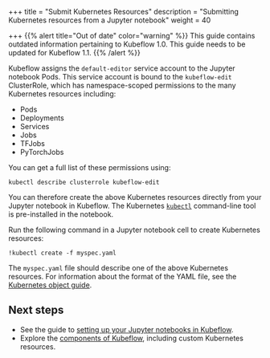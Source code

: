 +++
title = "Submit Kubernetes Resources"
description = "Submitting Kubernetes resources from a Jupyter notebook"
weight = 40
                    
+++
{{% alert title="Out of date" color="warning" %}}
This guide contains outdated information pertaining to Kubeflow 1.0. This guide
needs to be updated for Kubeflow 1.1.
{{% /alert %}}

Kubeflow assigns the `default-editor` service account to the Jupyter notebook
Pods. This service account is bound to the `kubeflow-edit` ClusterRole, which has namespace-scoped permissions to the many Kubernetes resources including:

* Pods
* Deployments
* Services
* Jobs
* TFJobs
* PyTorchJobs

You can get a full list of these permissions using:
```
kubectl describe clusterrole kubeflow-edit
```

You can therefore create the above Kubernetes resources directly from your
Jupyter notebook in Kubeflow. The Kubernetes
[`kubectl`](https://kubernetes.io/docs/tasks/tools/install-kubectl/)
command-line tool is pre-installed in the notebook.

Run the following command in a Jupyter notebook cell to create Kubernetes
resources:

```
!kubectl create -f myspec.yaml
```

The `myspec.yaml` file should describe one of the above Kubernetes resources.
For information about the format of the YAML file, see the
[Kubernetes object guide](https://kubernetes.io/docs/concepts/overview/working-with-objects/kubernetes-objects/).

## Next steps

* See the guide to [setting up
  your Jupyter notebooks in Kubeflow](/docs/notebooks/setup/).
* Explore the [components of Kubeflow](/docs/components/), including custom
  Kubernetes resources.
